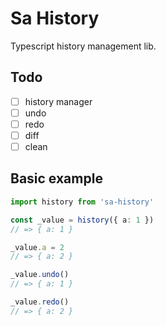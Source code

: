 # Sa History

Typescript history management lib.

## Todo

- [ ] history manager
- [ ] undo
- [ ] redo
- [ ] diff
- [ ] clean

## Basic example

```ts
import history from 'sa-history'

const _value = history({ a: 1 })
// => { a: 1 }

_value.a = 2
// => { a: 2 }

_value.undo()
// => { a: 1 }

_value.redo()
// => { a: 2 }
```
